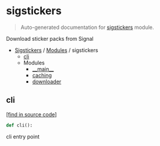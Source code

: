 # sigstickers

> Auto-generated documentation for [sigstickers](../../sigstickers/__init__.py) module.

Download sticker packs from Signal

- [Sigstickers](../README.md#sigstickers-index) / [Modules](../README.md#sigstickers-modules) / sigstickers
    - [cli](#cli)
    - Modules
        - [\_\_main\_\_](module.md#__main__)
        - [caching](caching.md#caching)
        - [downloader](downloader.md#downloader)

## cli

[[find in source code]](../../sigstickers/__init__.py#L12)

```python
def cli():
```

cli entry point
